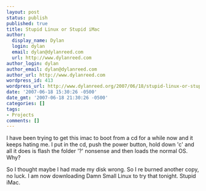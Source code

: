 ```yaml
---
layout: post
status: publish
published: true
title: Stupid Linux or Stupid iMac
author:
  display_name: Dylan
  login: dylan
  email: dylan@dylanreed.com
  url: http://www.dylanreed.com
author_login: dylan
author_email: dylan@dylanreed.com
author_url: http://www.dylanreed.com
wordpress_id: 413
wordpress_url: http://www.dylanreed.org/2007/06/18/stupid-linux-or-stupid-imac/
date: '2007-06-18 15:30:26 -0500'
date_gmt: '2007-06-18 21:30:26 -0500'
categories: []
tags:
- Projects
comments: []
---
```

<p>I have been trying to get this imac to boot from a cd for a while now and it keeps hating me. I put in the cd, push the power button, hold down 'c' and all it does is flash the folder '?' nonsense and then loads the normal OS. Why?</p>
<p>So I thought maybe I had made my disk wrong. So I re burned another copy, no luck. I am now downloading Damn Small Linux to try that tonight. Stupid iMac.<br />
<!--adsense--></p>
